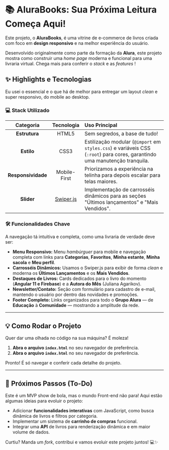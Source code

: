 # 📚 AluraBooks: Sua Próxima Leitura Começa Aqui\!

Este projeto, o **AluraBooks**, é uma vitrine de e-commerce de livros criada com foco em **design responsivo** e na melhor experiência do usuário.

Desenvolvido originalmente como parte da formação da **Alura**, este projeto mostra como construir uma *home page* moderna e funcional para uma livraria virtual. Chega mais para conferir o *stack* e as *features* \!

## ✨ Highlights e Tecnologias

Eu usei o essencial e o que há de melhor para entregar um layout *clean* e super responsivo, do mobile ao desktop.

### 💻 Stack Utilizado

| Categoria | Tecnologia | Uso Principal |
| :---: | :---: | :--- |
| **Estrutura** | HTML5 | Sem segredos, a base de tudo\! |
| **Estilo** | CSS3 | Estilização modular (`@import` em `styles.css`) e variáveis CSS (`:root`) para cores, garantindo uma manutenção tranquila. |
| **Responsividade** | Mobile-First | Priorizamos a experiência na telinha para depois escalar para telas maiores. |
| **Slider** | [Swiper.js](https://swiperjs.com/) | Implementação de carrosséis dinâmicos para as seções "Últimos lançamentos" e "Mais Vendidos". |

### 🛠️ Funcionalidades Chave

A navegação tá intuitiva e completa, como uma livraria de verdade deve ser:

  * **Menu Responsivo:** Menu *hambúrguer* para mobile e navegação completa com links para **Categorias**, **Favoritos**, **Minha estante**, **Minha sacola** e **Meu perfil**.
  * **Carrosséis Dinâmicos:** Usamos o Swiper.js para exibir de forma *clean* e moderna os **Últimos Lançamentos** e os **Mais Vendidos**.
  * **Destaques de Livros:** Cards dedicados para o livro do momento (**Angular 11 e Firebase**) e a **Autora do Mês** (Juliana Agarikov).
  * **Newsletter/Contato:** Seção com formulário para cadastro de e-mail, mantendo o usuário por dentro das novidades e promoções.
  * **Footer Completo:** Links organizados para todo o **Grupo Alura** — de **Educação** à **Comunidade** — mostrando a amplitude da rede.

-----

## 💡 Como Rodar o Projeto

Quer dar uma olhada no código na sua máquina? É moleza\!

1.  **Abra o arquivo `index.html`** no seu navegador de preferência.
2.  **Abra o arquivo `index.html`** no seu navegador de preferência.

Pronto\! É só navegar e conferir cada detalhe do projeto.

-----

## 📌 Próximos Passos (To-Do)

Este é um MVP show de bola, mas o mundo Front-end não para\! Aqui estão algumas ideias para evoluir o projeto:

  * Adicionar **funcionalidades interativas** com JavaScript, como busca dinâmica de livros e filtros por categoria.
  * Implementar um sistema de **carrinho de compras** funcional.
  * Integrar uma **API** de livros para renderização dinâmica e em maior volume de dados.

Curtiu? Manda um *fork*, contribui e vamos evoluir este projeto juntos\! 💻✨
